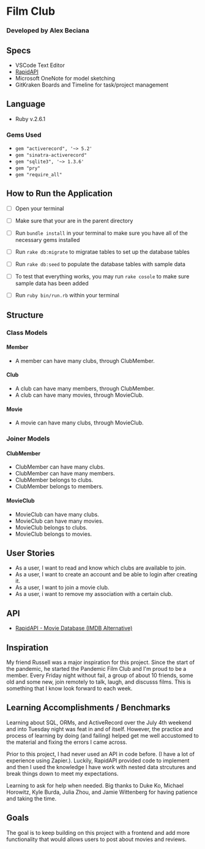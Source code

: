 # Film Club

### Developed by Alex Beciana

## Specs

* VSCode Text Editor
* [RapidAPI](https://rapidapi.com/rapidapi/api/movie-database-imdb-alternative)
* Microsoft OneNote for model sketching
* GitKraken Boards and Timeline for task/project management

## Language
* Ruby v.2.6.1

### Gems Used
* `gem "activerecord", '~> 5.2'`
* `gem "sinatra-activerecord"`
* `gem "sqlite3", '~> 1.3.6'`
* `gem "pry"`
* `gem "require_all"`

## How to Run the Application

- [ ] Open your terminal

- [ ] Make sure that your are in the parent directory

- [ ] Run `bundle install` in your terminal to make sure you have all of the necessary gems installed

- [ ] Run `rake db:migrate` to migratae tables to set up the database tables

- [ ] Run `rake db:seed` to populate the database tables with sample data

- [ ] To test that everything works, you may run `rake cosole` to make sure sample data has been added

- [ ] Run `ruby bin/run.rb` within your terminal

## Structure

### Class Models

#### Member
* A member can have many clubs, through ClubMember.

#### Club
* A club can have many members, through ClubMember.
* A club can have many movies, through MovieClub.

#### Movie
* A movie can have many clubs, through MovieClub.

### Joiner Models

#### ClubMember
* ClubMember can have many clubs.
* ClubMember can have many members.
* ClubMember belongs to clubs.
* ClubMember belongs to members.

#### MovieClub
* MovieClub can have many clubs.
* MovieClub can have many movies.
* MovieClub belongs to clubs.
* MovieClub belongs to movies.

## User Stories
* As a user, I want to read and know which clubs are available to join.
* As a user, I want to create an account and be able to login after creating it.
* As a user, I want to join a movie club.
* As a user, i want to remove my association with a certain club.

## API

* [RapidAPI - Movie Database (IMDB Alternative)](https://rapidapi.com/rapidapi/api/movie-database-imdb-alternative)

## Inspiration
My friend Russell was a major inspiration for this project. Since the start of the pandemic, he started the Pandemic Film Club and I'm proud to be a member. Every Friday night without fail, a group of about 10 friends, some old and some new, join remotely to talk, laugh, and discusss films. This is something that I know look forward to each week.



## Learning Accomplishments / Benchmarks
Learning about SQL, ORMs, and ActiveRecord over the July 4th weekend and into Tuesday night was feat in and of itself. However, the practice and process of learning by doing (and failing) helped get me well accustomed to the material and fixing the errors I came across.

Prior to this project, I had never used an API in code before. (I have a lot of experience using Zapier.). Luckily, RapidAPI provided code to implement and then I used the knowledge I have work with nested data strcutures and break things down to meet my expectations.

Learning to ask for help when needed. Big thanks to Duke Ko, Michael Horowitz, Kyle Burda, Julia Zhou, and Jamie Wittenberg for having patience and taking the time.

## Goals
The goal is to keep building on this project with a frontend and add more functionality that would allows users to post about movies and reviews. 